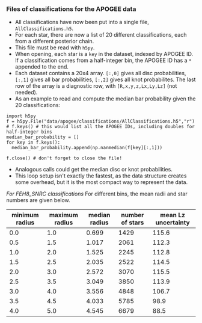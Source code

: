 ### Files of classifications for the APOGEE data

 - All classifications have now been put into a single file, `AllClassifications.h5`.
 - For each star, there are now a list of 20 different classifications, each from a different posterior chain.
 - This file must be read with `h5py`.
 - When opening, each star is a `key` in the dataset, indexed by APOGEE ID. If a classification comes from a half-integer bin, the APOGEE ID has a `*` appended to the end.
 - Each dataset contains a 20x4 array. `[:,0]` gives all disc probabilities, `[:,1]` gives all bar probabilities, `[:,2]` gives all knot probabilites. The last row of the array is a diagnostic row, with `[R,x,y,z,Lx,Ly,Lz]` (not needed).
 - As an example to read and compute the median bar probability given the 20 classifications:
 ```
 import h5py
 f = h5py.File("data/apogee/classifications/AllClassifications.h5","r")
 # f.keys() # this would list all the APOGEE IDs, including doubles for half-integer bins
 median_bar_probability = []
 for key in f.keys():
   median_bar_probability.append(np.nanmedian(f[key][:,1]))

f.close() # don't forget to close the file!
```
- Analogous calls could get the median disc or knot probabilities.
- This loop setup isn't exactly the fastest, as the data structure creates some overhead, but it is the most compact way to represent the data.

*For FEH8_SNRC classifications*
For different bins, the mean radii and star numbers are given below.

| minimum radius | maximum radius | median radius | number of stars     | mean Lz uncertainty |
| -------------- | -------------- | ------------- | ------------------- | ------------------  |
| 0.0            | 1.0            | 0.699         | 1429                | 115.6               |
| 0.5            | 1.5            | 1.017         | 2061                | 112.3               |
| 1.0            | 2.0            | 1.525         | 2245                | 112.8               |
| 1.5            | 2.5            | 2.035         | 2522                | 114.5               |
| 2.0            | 3.0            | 2.572         | 3070                | 115.5               |
| 2.5            | 3.5            | 3.049         | 3850                | 113.9               |
| 3.0            | 4.0            | 3.556         | 4848                | 106.7               |
| 3.5            | 4.5            | 4.033         | 5785                |  98.9               |
| 4.0            | 5.0            | 4.545         | 6679                |  88.5               |
